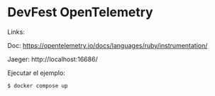# DevFest OpenTelemetry


Links:

Doc: https://opentelemetry.io/docs/languages/ruby/instrumentation/

Jaeger: http://localhost:16686/

Ejecutar el ejemplo:

```
$ docker compose up
```
